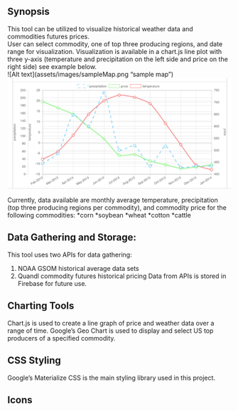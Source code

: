 ## Synopsis
This tool can be utilized to visualize historical weather data and commodities futures prices.  
User can select commodity, one of top three producing regions, and date range for visualization. Visualization is available in a chart.js line plot with three y-axis (temperature and precipitation on the left side and price on the right side) see example below.  
![Alt text](assets/images/sampleMap.png “sample map”)
![Alt text](assets/images/samplePlot.png "sample visualization")

Currently, data available are monthly average temperature, precipitation (top three producing regions per commodity), and commodity price for the following commodities:
*corn
*soybean
*wheat
*cotton
*cattle
## Data Gathering and Storage:
This tool uses two APIs for data gathering:
1.	NOAA GSOM historical average data sets
2.	Quandl commodity futures historical pricing
Data from APIs is stored in Firebase for future use.  
## Charting Tools
Chart.js is used to create a line graph of price and weather data over a range of time.
Google’s Geo Chart is used to display and select US top producers of a specified commodity.
## CSS Styling
Google’s Materialize CSS is the main styling library used in this project.
## Icons
